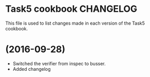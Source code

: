 # Task5 cookbook CHANGELOG

This file is used to list changes made in each version of the Task5 cookbook.

# (2016-09-28)
- Switched the verifier from inspec to busser.
- Added changelog
